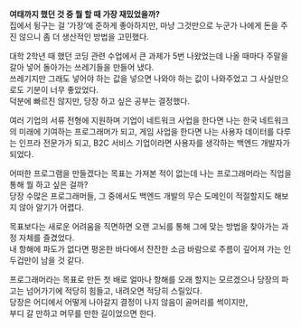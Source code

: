 **여태까지 했던 것 중 뭘 할 때 가장 재밌었을까?**  
집에서 뒹구는 걸 ‘가장’에 준하게 좋아하지만, 마냥 그것만으로 누군가 나에게 돈을 주진 않으니 좀 더 생산적인 방법을 고민했다.  
  
대학 2학년 때 했던 코딩 관련 수업에서 큰 과제가 5번 나왔었는데 나올 때마다 주말을 갈아 넣어 돌아가는 쓰레기들을 만들어 냈다.  
쓰레기지만 그래도 넣어야 하는 값을 넣으면 나와야 하는 값이 나와주었고 그 사실만으로도 기분이 너무 좋았었다.  
덕분에 빠르진 않지만, 당장 하고 싶은 공부는 결정했다.  

여러 기업의 서류 전형에 지원하며 기업이 네트워크 사업을 한다면 나는 한국 네트워크의 미래에 기여하는 프로그래머가 되고, 게임 사업을 한다면 나는 사용자 데이터를 다루는 인프라 전문가가 되고, B2C 서비스 기업이라면 사용자를 생각하는 백엔드 개발자가 되었다.  

어떠한 프로그램을 만들겠다는 목표는 가져본 적이 없는데 나는 프로그래머라는 직업을 통해 뭘 하고 싶은 걸까?  
당장 수많은 프로그래머들, 그 중에서도 백엔드 개발의 무슨 도메인이 적절할지도 해보지 않아 알기가 어렵다.  

목표보다는 새로운 어려움을 직면하면 오랜 고뇌를 통해 그에 맞는 방법을 찾아가는 과정 자체를 즐겼었다.  
내 항해에 파도가 없다면 평온한 바다에서 잔잔한 소금 바람으로 주름이 깊어져 가는 인두겁만이 남을 것 같다.  

프로그래머라는 목표로 만든 첫 배로 얼마나 항해를 오래 할지는 모르겠으나 당장의 파고는 넘어가기에 적당히 힘들고, 내려오면 적당히 스릴있다.  
당장은 어디에서 어떻게 나아갈지 결정이 나지 않음이 골머리를 썩이지만,  
부디 갈 만하고 머무를 만한 길이었으면 한다.
